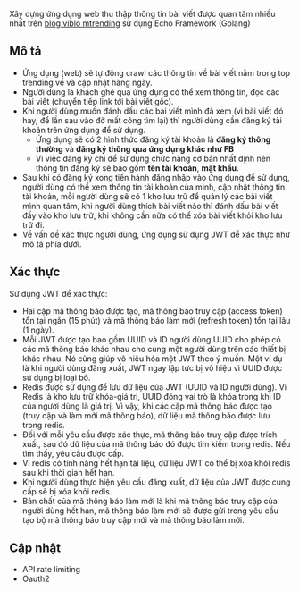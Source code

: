 Xây dựng ứng dụng web thu thập thông tin bài viết được quan tâm nhiều nhất trên [blog viblo mtrending](https://viblo.asia/trending) sử dụng Echo Framework (Golang)

## Mô tả
- Ứng dụng (web) sẽ tự động crawl các thông tin về bài viết nằm trong top trending về và cập nhật hàng ngày.
- Người dùng là khách ghé qua ứng dụng có thể xem thông tin, đọc các bài viết (chuyển tiếp link tới bài viết gốc).
- Khi người dùng muốn đánh dấu các bài viết mình đã xem (vì bài viết đó hay, để lần sau vào đỡ mất công tìm lại) thì người dùng cần đăng ký tài khoản trên ứng dụng để sử dụng.
  - Ứng dụng sẽ có 2 hình thức đăng ký tài khoản là **đăng ký thông thường** và **đăng ký thông qua ứng dụng khác như FB**
  - Vì việc đăng ký chỉ để sử dụng chức năng cơ bản nhất định nên thông tin đăng ký sẽ bao gồm **tên tài khoản**, **mật khẩu**.
- Sau khi có đăng ký xong tiến hành đăng nhập vào ứng dụng để sử dụng, người dùng có thể xem thông tin tài khoản của mình, cập nhật thông tin tài khoản, mỗi người dùng sẽ có 1 kho lưu trữ để quản lý các bài viết mình quan tâm, khi người dùng thích bài viết nào thì đánh dấu bài viết đấy vào kho lưu trữ, khi không cần nữa có thể xóa bài viết khỏi kho lưu trữ đi.
- Về vấn đề xác thực người dùng, ứng dụng sử dụng JWT để xác thực như mô tả phía dưới.

## Xác thực
Sử dụng JWT để xác thực:

- Hai cặp mã thông báo được tạo, mã thông báo truy cập (access token) tồn tại ngắn (15 phút) và mã thông báo làm mới (refresh token) tồn tại lâu (1 ngày).
- Mỗi JWT được tạo bao gồm UUID và ID người dùng.UUID cho phép có các mã thông báo khác nhau cho cùng một người dùng trên các thiết bị khác nhau. Nó cũng giúp vô hiệu hóa một JWT theo ý muốn. Một ví dụ là khi người dùng đăng xuất, JWT ngay lập tức bị vô hiệu vì UUID được sử dụng bị loại bỏ.
- Redis được sử dụng để lưu dữ liệu của JWT (UUID và ID người dùng). Vì Redis là kho lưu trữ khóa-giá trị, UUID đóng vai trò là khóa trong khi ID của người dùng là giá trị. Vì vậy, khi các cặp mã thông báo được tạo (truy cập và làm mới mã thông báo), dữ liệu mã thông báo được lưu trong redis.
- Đối với mỗi yêu cầu được xác thực, mã thông báo truy cập được trích xuất, sau đó dữ liệu của mã thông báo đó được tìm kiếm trong redis. Nếu tìm thấy, yêu cầu được cấp.
- Vì redis có tính năng hết hạn tài liệu, dữ liệu JWT có thể bị xóa khỏi redis sau khi thời gian hết hạn.
- Khi người dùng thực hiện yêu cầu đăng xuất, dữ liệu của JWT được cung cấp sẽ bị xóa khỏi redis.
- Bản chất của mã thông báo làm mới là khi mã thông báo truy cập của người dùng hết hạn, mã thông báo làm mới sẽ được gửi trong yêu cầu tạo bộ mã thông báo truy cập mới và mã thông báo làm mới.


## Cập nhật
- API rate limiting
- Oauth2
